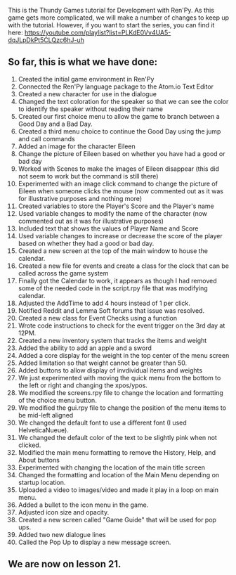 This is the Thundy Games tutorial for Development with Ren'Py. As this game gets more complicated, we will make a number of changes to keep up with the tutorial. However, if you want to start the series, you can find it here: https://youtube.com/playlist?list=PLKdE0Vv4UA5-dqJLpDkPt5CLQzc6hJ-uh

## So far, this is what we have done:
1. Created the initial game environment in Ren'Py
2. Connected the Ren'Py language package to the Atom.io Text Editor
3. Created a new character for use in the dialogue
4. Changed the text coloration for the speaker so that we can see the color to identify the speaker without reading their name
5. Created our first choice menu to allow the game to branch between a Good Day and a Bad Day.
6. Created a third menu choice to continue the Good Day using the jump and call commands
7. Added an image for the character Eileen
8. Change the picture of Eileen based on whether you have had a good or bad day
9. Worked with Scenes to make the images of Eileen disappear (this did not seem to work but the command is still there)
10. Experimented with an image click command to change the picture of Eileen when someone clicks the mouse (now commented out as it was for illustrative purposes and nothing more)
11. Created variables to store the Player's Score and the Player's name
12. Used variable changes to modify the name of the character (now commented out as it was for illustrative purposes)
13. Included text that shows the values of Player Name and Score
14. Used variable changes to increase or decrease the score of the player based on whether they had a good or bad day.
15. Created a new screen at the top of the main window to house the calendar.
16. Created a new file for events and create a class for the clock that can be called across the game system
17. Finally got the Calendar to work, it appears as though I had removed some of the needed code in the script.rpy file that was modifying calendar.
18. Adjusted the AddTime to add 4 hours instead of 1 per click.
19. Notified Reddit and Lemma Soft forums that issue was resolved.
20. Created a new class for Event Checks using a function
21. Wrote code instructions to check for the event trigger on the 3rd day at 12PM.
22. Created a new inventory system that tracks the items and weight
23. Added the ability to add an apple and a sword
24. Added a core display for the weight in the top center of the menu screen
25. Added limitation so that weight cannot be greater than 50.
26. Added buttons to allow display of invdividual items and weights
27. We just experimented with moving the quick menu from the bottom to the left or right and changing the xpos/ypos.
28. We modified the screens.rpy file to change the location and formatting of the choice menu button.
29. We modified the gui.rpy file to change the position of the menu items to be mid-left aligned
30. We changed the default font to use a different font (I used HelveticaNueue).
31. We changed the default color of the text to be slightly pink when not clicked.
32. Modified the main menu formatting to remove the History, Help, and About buttons
33. Experimented with changing the location of the main title screen
34. Changed the formatting and location of the Main Menu depending on startup location.
35. Uploaded a video to images/video and made it play in a loop on main menu.
36. Added a bullet to the icon menu in the game.
37. Adjusted icon size and opacity.
38. Created a new screen called "Game Guide" that will be used for pop ups.
39. Added two new dialogue lines
40. Called the Pop Up to display a new message screen.

## We are now on lesson 21.
